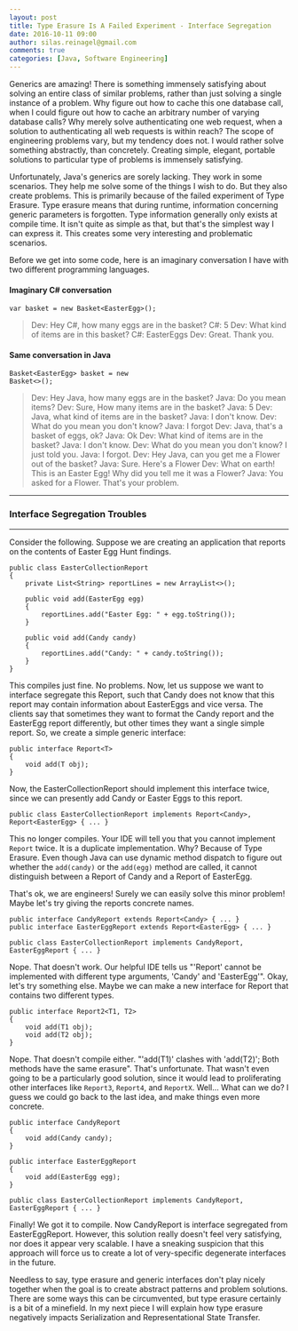 ```yaml
---
layout: post
title: Type Erasure Is A Failed Experiment - Interface Segregation
date: 2016-10-11 09:00
author: silas.reinagel@gmail.com
comments: true
categories: [Java, Software Engineering]
---
```

Generics are amazing! There is something immensely satisfying about solving an entire class of similar problems, rather than just solving a single instance of a problem. Why figure out how to cache this one database call, when I could figure out how to cache an arbitrary number of varying database calls? Why merely solve authenticating one web request, when a solution to authenticating all web requests is within reach? The scope of engineering problems vary, but my tendency does not. I would rather solve something abstractly, than concretely. Creating simple, elegant, portable solutions to particular type of problems is immensely satisfying.

Unfortunately, Java's generics are sorely lacking. They work in some scenarios. They help me solve some of the things I wish to do. But they also create problems. This is primarily because of the failed experiment of Type Erasure. Type erasure means that during runtime, information concerning generic parameters is forgotten. Type information generally only exists at compile time. It isn't quite as simple as that, but that's the simplest way I can express it. This creates some very interesting and problematic scenarios.

Before we get into some code, here is an imaginary conversation I have with two different programming languages.

<h4>Imaginary C# conversation</h4>

<code>var basket = new Basket&lt;EasterEgg&gt;();</code>
<blockquote>Dev: Hey C#, how many eggs are in the basket?
C#: 5
Dev: What kind of items are in this basket?
C#: EasterEggs
Dev: Great. Thank you.</blockquote>

<h4>Same conversation in Java</h4>

<code class="java">Basket&lt;EasterEgg&gt; basket = new Basket&lt;&gt;();</code>
<blockquote>Dev: Hey Java, how many eggs are in the basket?
Java: Do you mean items?
Dev: Sure, How many items are in the basket?
Java: 5
Dev: Java, what kind of items are in the basket?
Java: I don't know.
Dev: What do you mean you don't know?
Java: I forgot
Dev: Java, that's a basket of eggs, ok?
Java: Ok
Dev: What kind of items are in the basket?
Java: I don't know.
Dev: What do you mean you don't know? I just told you.
Java: I forgot.
Dev: Hey Java, can you get me a Flower out of the basket?
Java: Sure. Here's a Flower
Dev: What on earth! This is an Easter Egg! Why did you tell me it was a Flower?
Java: You asked for a Flower. That's your problem.</blockquote>

<hr />

<h3>Interface Segregation Troubles</h3>

<hr />

Consider the following. Suppose we are creating an application that reports on the contents of Easter Egg Hunt findings.

<pre><code>public class EasterCollectionReport
{
    private List&lt;String&gt; reportLines = new ArrayList&lt;&gt;();

    public void add(EasterEgg egg)
    {
        reportLines.add("Easter Egg: " + egg.toString());
    }

    public void add(Candy candy)
    {
        reportLines.add("Candy: " + candy.toString());
    }
}
</code></pre>

This compiles just fine. No problems. Now, let us suppose we want to interface segregate this Report, such that Candy does not know that this report may contain information about EasterEggs and vice versa. The clients say that sometimes they want to format the Candy report and the EasterEgg report differently, but other times they want a single simple report. So, we create a simple generic interface:

<pre><code>public interface Report&lt;T&gt;
{
    void add(T obj);
}
</code></pre>

Now, the EasterCollectionReport should implement this interface twice, since we can presently add Candy or Easter Eggs to this report.

<pre><code>public class EasterCollectionReport implements Report&lt;Candy&gt;, Report&lt;EasterEgg&gt; { ... }
</code></pre>

This no longer compiles. Your IDE will tell you that you cannot implement <code>Report</code> twice. It is a duplicate implementation. Why? Because of Type Erasure. Even though Java can use dynamic method dispatch to figure out whether the <code>add(candy)</code> or the <code>add(egg)</code> method are called, it cannot distinguish between a Report of Candy and a Report of EasterEgg.

That's ok, we are engineers! Surely we can easily solve this minor problem! Maybe let's try giving the reports concrete names.

<pre><code>public interface CandyReport extends Report&lt;Candy&gt; { ... }
public interface EasterEggReport extends Report&lt;EasterEgg&gt; { ... }

public class EasterCollectionReport implements CandyReport, EasterEggReport { ... }
</code></pre>

Nope. That doesn't work. Our helpful IDE tells us "'Report' cannot be implemented with different type arguments, 'Candy' and 'EasterEgg'". Okay, let's try something else. Maybe we can make a new interface for Report that contains two different types.

<pre><code>public interface Report2&lt;T1, T2&gt;
{
    void add(T1 obj);
    void add(T2 obj);
}
</code></pre>

Nope. That doesn't compile either. "'add(T1)' clashes with 'add(T2)'; Both methods have the same erasure". That's unfortunate. That wasn't even going to be a particularly good solution, since it would lead to proliferating other interfaces like <code>Report3</code>, <code>Report4</code>, and <code>ReportX</code>. Well... What can we do? I guess we could go back to the last idea, and make things even more concrete.

<pre><code>public interface CandyReport
{
    void add(Candy candy);
}

public interface EasterEggReport
{
    void add(EasterEgg egg);
}

public class EasterCollectionReport implements CandyReport, EasterEggReport { ... }
</code></pre>

Finally! We got it to compile. Now CandyReport is interface segregated from EasterEggReport. However, this solution really doesn't feel very satisfying, nor does it appear very scalable. I have a sneaking suspicion that this approach will force us to create a lot of very-specific degenerate interfaces in the future.

Needless to say, type erasure and generic interfaces don't play nicely together when the goal is to create abstract patterns and problem solutions. There are some ways this can be circumvented, but type erasure certainly is a bit of a minefield. In my next piece I will explain how type erasure negatively impacts Serialization and Representational State Transfer.
